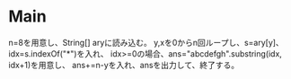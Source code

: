 # Main
n=8を用意し、String[] aryに読み込む。
y,xを0からn回ループし、s=ary[y]、idx=s.indexOf("*")を入れ、
idx>=0の場合、ans="abcdefgh".substring(idx, idx+1)を用意し、
ans+=n-yを入れ、ansを出力して、終了する。
